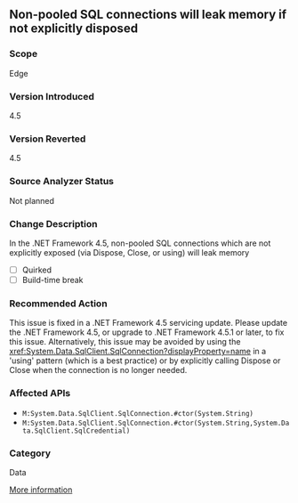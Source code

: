 ## Non-pooled SQL connections will leak memory if not explicitly disposed

### Scope
Edge

### Version Introduced
4.5

### Version Reverted
4.5

### Source Analyzer Status
Not planned

### Change Description
In the .NET Framework 4.5, non-pooled SQL connections which are not explicitly exposed (via Dispose, Close, or using) will leak memory

- [ ] Quirked
- [ ] Build-time break

### Recommended Action

This issue is fixed in a .NET Framework 4.5 servicing update. Please update the
.NET Framework 4.5, or upgrade to .NET Framework 4.5.1 or later, to fix this
issue. Alternatively, this issue may be avoided by using the
<xref:System.Data.SqlClient.SqlConnection?displayProperty=name> in a 'using'
pattern (which is a best practice) or by explicitly calling Dispose or Close
when the connection is no longer needed.

### Affected APIs
* `M:System.Data.SqlClient.SqlConnection.#ctor(System.String)`
* `M:System.Data.SqlClient.SqlConnection.#ctor(System.String,System.Data.SqlClient.SqlCredential)`

### Category
Data

[More information](https://support.microsoft.com/kb/2748720)

<!-- breaking change id: 97 -->
